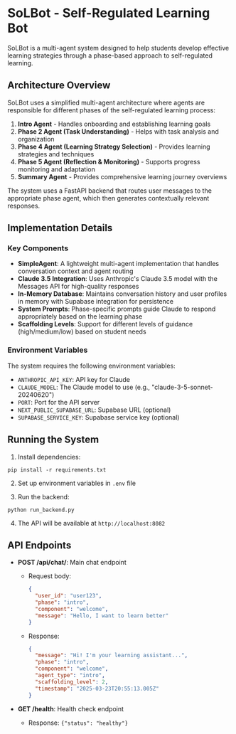 # SoLBot - Self-Regulated Learning Bot

SoLBot is a multi-agent system designed to help students develop effective learning strategies through a phase-based approach to self-regulated learning.

## Architecture Overview

SoLBot uses a simplified multi-agent architecture where agents are responsible for different phases of the self-regulated learning process:

1. **Intro Agent** - Handles onboarding and establishing learning goals
2. **Phase 2 Agent (Task Understanding)** - Helps with task analysis and organization
3. **Phase 4 Agent (Learning Strategy Selection)** - Provides learning strategies and techniques
4. **Phase 5 Agent (Reflection & Monitoring)** - Supports progress monitoring and adaptation
5. **Summary Agent** - Provides comprehensive learning journey overviews

The system uses a FastAPI backend that routes user messages to the appropriate phase agent, which then generates contextually relevant responses.

## Implementation Details

### Key Components

- **SimpleAgent**: A lightweight multi-agent implementation that handles conversation context and agent routing
- **Claude 3.5 Integration**: Uses Anthropic's Claude 3.5 model with the Messages API for high-quality responses
- **In-Memory Database**: Maintains conversation history and user profiles in memory with Supabase integration for persistence
- **System Prompts**: Phase-specific prompts guide Claude to respond appropriately based on the learning phase
- **Scaffolding Levels**: Support for different levels of guidance (high/medium/low) based on student needs

### Environment Variables

The system requires the following environment variables:
- `ANTHROPIC_API_KEY`: API key for Claude
- `CLAUDE_MODEL`: The Claude model to use (e.g., "claude-3-5-sonnet-20240620")
- `PORT`: Port for the API server
- `NEXT_PUBLIC_SUPABASE_URL`: Supabase URL (optional)
- `SUPABASE_SERVICE_KEY`: Supabase service key (optional)

## Running the System

1. Install dependencies:
```
pip install -r requirements.txt
```

2. Set up environment variables in `.env` file

3. Run the backend:
```
python run_backend.py
```

4. The API will be available at `http://localhost:8082`

## API Endpoints

- **POST /api/chat/**: Main chat endpoint
  - Request body:
    ```json
    {
      "user_id": "user123",
      "phase": "intro",
      "component": "welcome",
      "message": "Hello, I want to learn better"
    }
    ```
  - Response:
    ```json
    {
      "message": "Hi! I'm your learning assistant...",
      "phase": "intro",
      "component": "welcome",
      "agent_type": "intro",
      "scaffolding_level": 2,
      "timestamp": "2025-03-23T20:55:13.005Z"
    }
    ```

- **GET /health**: Health check endpoint
  - Response: `{"status": "healthy"}` 